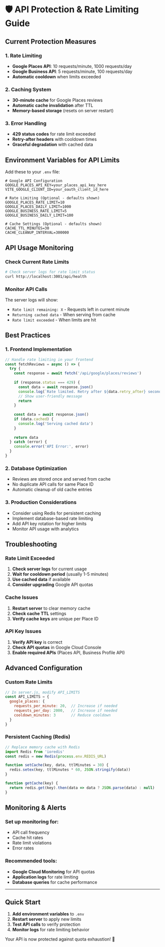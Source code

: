 # 🛡️ API Protection & Rate Limiting Guide

## Current Protection Measures

### 1. **Rate Limiting**
- **Google Places API**: 10 requests/minute, 1000 requests/day
- **Google Business API**: 5 requests/minute, 100 requests/day
- **Automatic cooldown** when limits exceeded

### 2. **Caching System**
- **30-minute cache** for Google Places reviews
- **Automatic cache invalidation** after TTL
- **Memory-based storage** (resets on server restart)

### 3. **Error Handling**
- **429 status codes** for rate limit exceeded
- **Retry-after headers** with cooldown times
- **Graceful degradation** with cached data

## Environment Variables for API Limits

Add these to your `.env` file:

```env
# Google API Configuration
GOOGLE_PLACES_API_KEY=your_places_api_key_here
VITE_GOOGLE_CLIENT_ID=your_oauth_client_id_here

# Rate Limiting (Optional - defaults shown)
GOOGLE_PLACES_RATE_LIMIT=10
GOOGLE_PLACES_DAILY_LIMIT=1000
GOOGLE_BUSINESS_RATE_LIMIT=5
GOOGLE_BUSINESS_DAILY_LIMIT=100

# Cache Settings (Optional - defaults shown)
CACHE_TTL_MINUTES=30
CACHE_CLEANUP_INTERVAL=300000
```

## API Usage Monitoring

### Check Current Rate Limits
```bash
# Check server logs for rate limit status
curl http://localhost:3001/api/health
```

### Monitor API Calls
The server logs will show:
- `Rate limit remaining: X` - Requests left in current minute
- `Returning cached data` - When serving from cache
- `Rate limit exceeded` - When limits are hit

## Best Practices

### 1. **Frontend Implementation**
```javascript
// Handle rate limiting in your frontend
const fetchReviews = async () => {
  try {
    const response = await fetch('/api/google/places/reviews')
    
    if (response.status === 429) {
      const data = await response.json()
      console.log(`Rate limited. Retry after ${data.retry_after} seconds`)
      // Show user-friendly message
      return
    }
    
    const data = await response.json()
    if (data.cached) {
      console.log('Serving cached data')
    }
    
    return data
  } catch (error) {
    console.error('API Error:', error)
  }
}
```

### 2. **Database Optimization**
- Reviews are stored once and served from cache
- No duplicate API calls for same Place ID
- Automatic cleanup of old cache entries

### 3. **Production Considerations**
- Consider using Redis for persistent caching
- Implement database-based rate limiting
- Add API key rotation for higher limits
- Monitor API usage with analytics

## Troubleshooting

### Rate Limit Exceeded
1. **Check server logs** for current usage
2. **Wait for cooldown period** (usually 1-5 minutes)
3. **Use cached data** if available
4. **Consider upgrading** Google API quotas

### Cache Issues
1. **Restart server** to clear memory cache
2. **Check cache TTL** settings
3. **Verify cache keys** are unique per Place ID

### API Key Issues
1. **Verify API key** is correct
2. **Check API quotas** in Google Cloud Console
3. **Enable required APIs** (Places API, Business Profile API)

## Advanced Configuration

### Custom Rate Limits
```javascript
// In server.js, modify API_LIMITS
const API_LIMITS = {
  google_places: {
    requests_per_minute: 20,  // Increase if needed
    requests_per_day: 2000,   // Increase if needed
    cooldown_minutes: 3       // Reduce cooldown
  }
}
```

### Persistent Caching (Redis)
```javascript
// Replace memory cache with Redis
import Redis from 'ioredis'
const redis = new Redis(process.env.REDIS_URL)

function setCache(key, data, ttlMinutes = 30) {
  redis.setex(key, ttlMinutes * 60, JSON.stringify(data))
}

function getCache(key) {
  return redis.get(key).then(data => data ? JSON.parse(data) : null)
}
```

## Monitoring & Alerts

### Set up monitoring for:
- API call frequency
- Cache hit rates
- Rate limit violations
- Error rates

### Recommended tools:
- **Google Cloud Monitoring** for API quotas
- **Application logs** for rate limiting
- **Database queries** for cache performance

---

## Quick Start

1. **Add environment variables** to `.env`
2. **Restart server** to apply new limits
3. **Test API calls** to verify protection
4. **Monitor logs** for rate limiting behavior

Your API is now protected against quota exhaustion! 🚀
